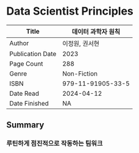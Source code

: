# Data Scientist Principles

| Title            | 데이터 과학자 원칙        |
|------------------|-------------------|
| Author           | 이정원, 권서현          |
| Publication Date | 2023              |
| Page Count       | 288               |
| Genre            | Non-Fiction       |
| ISBN             | 979-11-91905-33-5 |
| Date Read        | 2024-04-12        |
| Date Finished    | NA                |


## Summary

### 루틴하게 점진적으로 작동하는 팀워크

